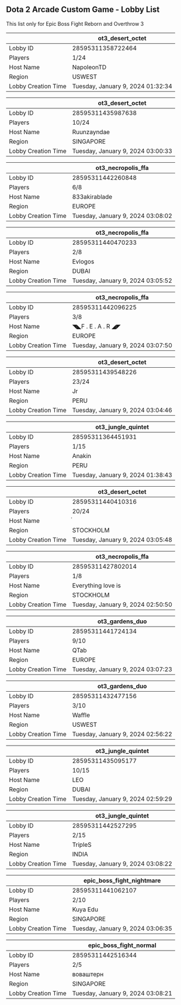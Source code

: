 ## Dota 2 Arcade Custom Game - Lobby List

This list only for Epic Boss Fight Reborn and Overthrow 3

|  | ot3_desert_octet |
| ------ | ------ |
| Lobby ID | 28595311358722464 |
| Players | 1/24 |
| Host Name | NapoleonTD |
| Region | USWEST |
| Lobby Creation Time | Tuesday, January 9, 2024 01:32:34 |


|  | ot3_desert_octet |
| ------ | ------ |
| Lobby ID | 28595311435987638 |
| Players | 10/24 |
| Host Name | Ruunzayndae |
| Region | SINGAPORE |
| Lobby Creation Time | Tuesday, January 9, 2024 03:00:33 |


|  | ot3_necropolis_ffa |
| ------ | ------ |
| Lobby ID | 28595311442260848 |
| Players | 6/8 |
| Host Name | 833akirablade |
| Region | EUROPE |
| Lobby Creation Time | Tuesday, January 9, 2024 03:08:02 |


|  | ot3_necropolis_ffa |
| ------ | ------ |
| Lobby ID | 28595311440470233 |
| Players | 2/8 |
| Host Name | Evlogos |
| Region | DUBAI |
| Lobby Creation Time | Tuesday, January 9, 2024 03:05:52 |


|  | ot3_necropolis_ffa |
| ------ | ------ |
| Lobby ID | 28595311442096225 |
| Players | 3/8 |
| Host Name | ◥◣F . E . A . R ◢◤ |
| Region | EUROPE |
| Lobby Creation Time | Tuesday, January 9, 2024 03:07:50 |


|  | ot3_desert_octet |
| ------ | ------ |
| Lobby ID | 28595311439548226 |
| Players | 23/24 |
| Host Name | Jr |
| Region | PERU |
| Lobby Creation Time | Tuesday, January 9, 2024 03:04:46 |


|  | ot3_jungle_quintet |
| ------ | ------ |
| Lobby ID | 28595311364451931 |
| Players | 1/15 |
| Host Name | Anakin |
| Region | PERU |
| Lobby Creation Time | Tuesday, January 9, 2024 01:38:43 |


|  | ot3_desert_octet |
| ------ | ------ |
| Lobby ID | 28595311440410316 |
| Players | 20/24 |
| Host Name | ๋ |
| Region | STOCKHOLM |
| Lobby Creation Time | Tuesday, January 9, 2024 03:05:48 |


|  | ot3_necropolis_ffa |
| ------ | ------ |
| Lobby ID | 28595311427802014 |
| Players | 1/8 |
| Host Name | Everything love is |
| Region | STOCKHOLM |
| Lobby Creation Time | Tuesday, January 9, 2024 02:50:50 |


|  | ot3_gardens_duo |
| ------ | ------ |
| Lobby ID | 28595311441724134 |
| Players | 9/10 |
| Host Name | QTab |
| Region | EUROPE |
| Lobby Creation Time | Tuesday, January 9, 2024 03:07:23 |


|  | ot3_gardens_duo |
| ------ | ------ |
| Lobby ID | 28595311432477156 |
| Players | 3/10 |
| Host Name | Waffle |
| Region | USWEST |
| Lobby Creation Time | Tuesday, January 9, 2024 02:56:22 |


|  | ot3_jungle_quintet |
| ------ | ------ |
| Lobby ID | 28595311435095177 |
| Players | 10/15 |
| Host Name | LEO |
| Region | DUBAI |
| Lobby Creation Time | Tuesday, January 9, 2024 02:59:29 |


|  | ot3_jungle_quintet |
| ------ | ------ |
| Lobby ID | 28595311442527295 |
| Players | 2/15 |
| Host Name | TripleS |
| Region | INDIA |
| Lobby Creation Time | Tuesday, January 9, 2024 03:08:22 |


|  | epic_boss_fight_nightmare |
| ------ | ------ |
| Lobby ID | 28595311441062107 |
| Players | 2/10 |
| Host Name | Kuya Edu |
| Region | SINGAPORE |
| Lobby Creation Time | Tuesday, January 9, 2024 03:06:35 |


|  | epic_boss_fight_normal |
| ------ | ------ |
| Lobby ID | 28595311442516344 |
| Players | 2/5 |
| Host Name | воваштерн |
| Region | SINGAPORE |
| Lobby Creation Time | Tuesday, January 9, 2024 03:08:21 |


